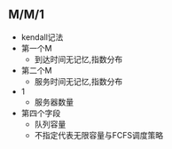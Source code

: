 ## M/M/1
- kendall记法
- 第一个M
	- 到达时间无记忆,指数分布
- 第二个M
	- 服务时间无记忆,指数分布
- 1
	- 服务器数量
- 第四个字段
	- 队列容量
	- 不指定代表无限容量与FCFS调度策略